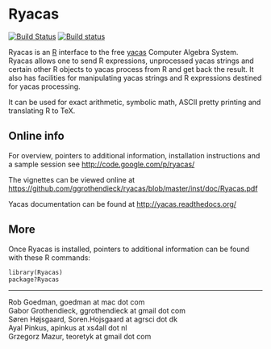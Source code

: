 # Ryacas #
[![Build Status](https://travis-ci.org/grzegorzmazur/ryacas.svg?branch=master)](https://travis-ci.org/grzegorzmazur/ryacas)
[![Build status](https://ci.appveyor.com/api/projects/status/60sjx4sxf032kdcg?svg=true)](https://ci.appveyor.com/project/grzegorzmazur/ryacas)

Ryacas is an [R](https://www.r-project.org/) interface to
the free [yacas](http://www.yacas.org) Computer Algebra
System.  Ryacas allows one to send R expressions,
unprocessed yacas strings and certain other R objects to
yacas process from R and get back the result. It also has
facilities for manipulating yacas strings and R expressions
destined for yacas processing.

It can be used for exact arithmetic, symbolic math, ASCII
pretty printing and translating R to TeX. 

## Online info ##
For overview, pointers to additional information, installation
instructions and a sample session see http://code.google.com/p/ryacas/

The vignettes can be viewed online at https://github.com/ggrothendieck/ryacas/blob/master/inst/doc/Ryacas.pdf

Yacas documentation can be found at http://yacas.readthedocs.org/

## More ##
Once Ryacas is installed, pointers to additional information
can be found with these R commands:

    library(Ryacas)
    package?Ryacas


---

Rob Goedman, goedman at mac dot com  
Gabor Grothendieck, ggrothendieck at gmail dot com  
Søren Højsgaard, Soren.Hojsgaard at agrsci dot dk  
Ayal Pinkus, apinkus at xs4all dot nl  
Grzegorz Mazur, teoretyk at gmail dot com  
